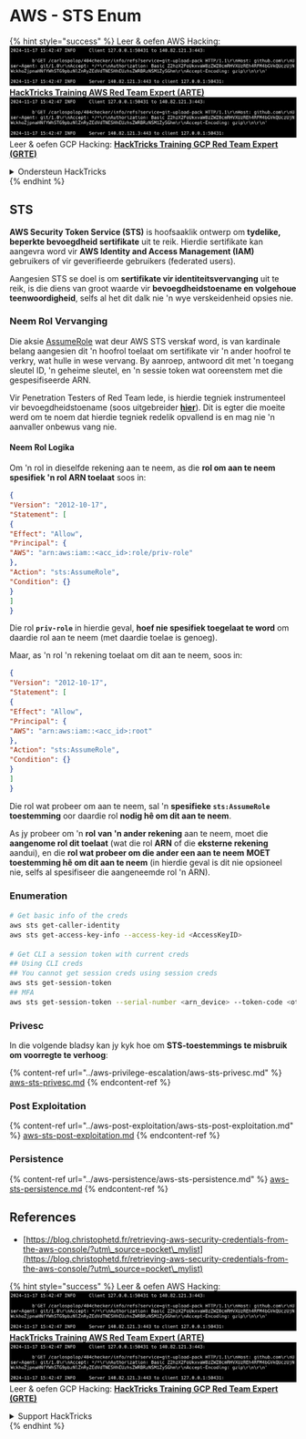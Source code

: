 # AWS - STS Enum

{% hint style="success" %}
Leer & oefen AWS Hacking:<img src="../../../.gitbook/assets/image (1).png" alt="" data-size="line">[**HackTricks Training AWS Red Team Expert (ARTE)**](https://training.hacktricks.xyz/courses/arte)<img src="../../../.gitbook/assets/image (1).png" alt="" data-size="line">\
Leer & oefen GCP Hacking: <img src="../../../.gitbook/assets/image (2).png" alt="" data-size="line">[**HackTricks Training GCP Red Team Expert (GRTE)**<img src="../../../.gitbook/assets/image (2).png" alt="" data-size="line">](https://training.hacktricks.xyz/courses/grte)

<details>

<summary>Ondersteun HackTricks</summary>

* Kyk na die [**subskripsie planne**](https://github.com/sponsors/carlospolop)!
* **Sluit aan by die** 💬 [**Discord groep**](https://discord.gg/hRep4RUj7f) of die [**telegram groep**](https://t.me/peass) of **volg** ons op **Twitter** 🐦 [**@hacktricks\_live**](https://twitter.com/hacktricks\_live)**.**
* **Deel hacking truuks deur PRs in te dien na die** [**HackTricks**](https://github.com/carlospolop/hacktricks) en [**HackTricks Cloud**](https://github.com/carlospolop/hacktricks-cloud) github repos.

</details>
{% endhint %}

## STS

**AWS Security Token Service (STS)** is hoofsaaklik ontwerp om **tydelike, beperkte bevoegdheid sertifikate** uit te reik. Hierdie sertifikate kan aangevra word vir **AWS Identity and Access Management (IAM)** gebruikers of vir geverifieerde gebruikers (federated users).

Aangesien STS se doel is om **sertifikate vir identiteitsvervanging** uit te reik, is die diens van groot waarde vir **bevoegdheidstoename en volgehoue teenwoordigheid**, selfs al het dit dalk nie 'n wye verskeidenheid opsies nie.

### Neem Rol Vervanging

Die aksie [AssumeRole](https://docs.aws.amazon.com/STS/latest/APIReference/API\_AssumeRole.html) wat deur AWS STS verskaf word, is van kardinale belang aangesien dit 'n hoofrol toelaat om sertifikate vir 'n ander hoofrol te verkry, wat hulle in wese vervang. By aanroep, antwoord dit met 'n toegang sleutel ID, 'n geheime sleutel, en 'n sessie token wat ooreenstem met die gespesifiseerde ARN.

Vir Penetration Testers of Red Team lede, is hierdie tegniek instrumenteel vir bevoegdheidstoename (soos uitgebreider [**hier**](../aws-privilege-escalation/aws-sts-privesc.md#sts-assumerole)). Dit is egter die moeite werd om te noem dat hierdie tegniek redelik opvallend is en mag nie 'n aanvaller onbewus vang nie.

#### Neem Rol Logika

Om 'n rol in dieselfde rekening aan te neem, as die **rol om aan te neem spesifiek 'n rol ARN toelaat** soos in:
```json
{
"Version": "2012-10-17",
"Statement": [
{
"Effect": "Allow",
"Principal": {
"AWS": "arn:aws:iam::<acc_id>:role/priv-role"
},
"Action": "sts:AssumeRole",
"Condition": {}
}
]
}
```
Die rol **`priv-role`** in hierdie geval, **hoef nie spesifiek toegelaat te word** om daardie rol aan te neem (met daardie toelae is genoeg).

Maar, as 'n rol 'n rekening toelaat om dit aan te neem, soos in:
```json
{
"Version": "2012-10-17",
"Statement": [
{
"Effect": "Allow",
"Principal": {
"AWS": "arn:aws:iam::<acc_id>:root"
},
"Action": "sts:AssumeRole",
"Condition": {}
}
]
}
```
Die rol wat probeer om aan te neem, sal 'n **spesifieke `sts:AssumeRole` toestemming** oor daardie rol **nodig hê om dit aan te neem**.

As jy probeer om 'n **rol** **van 'n ander rekening** aan te neem, moet die **aangenome rol dit toelaat** (wat die rol **ARN** of die **eksterne rekening** aandui), en die **rol wat probeer om die ander een aan te neem** **MOET** **toestemming hê om dit aan te neem** (in hierdie geval is dit nie opsioneel nie, selfs al spesifiseer die aangeneemde rol 'n ARN).

### Enumeration
```bash
# Get basic info of the creds
aws sts get-caller-identity
aws sts get-access-key-info --access-key-id <AccessKeyID>

# Get CLI a session token with current creds
## Using CLI creds
## You cannot get session creds using session creds
aws sts get-session-token
## MFA
aws sts get-session-token --serial-number <arn_device> --token-code <otp_code>
```
### Privesc

In die volgende bladsy kan jy kyk hoe om **STS-toestemmings te misbruik om voorregte te verhoog**:

{% content-ref url="../aws-privilege-escalation/aws-sts-privesc.md" %}
[aws-sts-privesc.md](../aws-privilege-escalation/aws-sts-privesc.md)
{% endcontent-ref %}

### Post Exploitation

{% content-ref url="../aws-post-exploitation/aws-sts-post-exploitation.md" %}
[aws-sts-post-exploitation.md](../aws-post-exploitation/aws-sts-post-exploitation.md)
{% endcontent-ref %}

### Persistence

{% content-ref url="../aws-persistence/aws-sts-persistence.md" %}
[aws-sts-persistence.md](../aws-persistence/aws-sts-persistence.md)
{% endcontent-ref %}

## References

* [https://blog.christophetd.fr/retrieving-aws-security-credentials-from-the-aws-console/?utm\_source=pocket\_mylist](https://blog.christophetd.fr/retrieving-aws-security-credentials-from-the-aws-console/?utm\_source=pocket\_mylist)

{% hint style="success" %}
Leer & oefen AWS Hacking:<img src="../../../.gitbook/assets/image (1).png" alt="" data-size="line">[**HackTricks Training AWS Red Team Expert (ARTE)**](https://training.hacktricks.xyz/courses/arte)<img src="../../../.gitbook/assets/image (1).png" alt="" data-size="line">\
Leer & oefen GCP Hacking: <img src="../../../.gitbook/assets/image (2).png" alt="" data-size="line">[**HackTricks Training GCP Red Team Expert (GRTE)**<img src="../../../.gitbook/assets/image (2).png" alt="" data-size="line">](https://training.hacktricks.xyz/courses/grte)

<details>

<summary>Support HackTricks</summary>

* Kyk na die [**subscription plans**](https://github.com/sponsors/carlospolop)!
* **Sluit aan by die** 💬 [**Discord groep**](https://discord.gg/hRep4RUj7f) of die [**telegram groep**](https://t.me/peass) of **volg** ons op **Twitter** 🐦 [**@hacktricks\_live**](https://twitter.com/hacktricks\_live)**.**
* **Deel hacking truuks deur PRs in te dien na die** [**HackTricks**](https://github.com/carlospolop/hacktricks) en [**HackTricks Cloud**](https://github.com/carlospolop/hacktricks-cloud) github repos.

</details>
{% endhint %}
